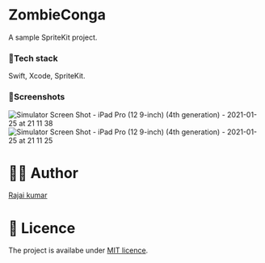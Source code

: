 # ZombieConga


A sample SpriteKit project.

### 🥞Tech stack

Swift, Xcode, SpriteKit.

### 📸Screenshots

![Simulator Screen Shot - iPad Pro (12 9-inch) (4th generation) - 2021-01-25 at 21 11 38](https://user-images.githubusercontent.com/22410262/105728319-06255900-5f52-11eb-90f1-a90728252429.png)
![Simulator Screen Shot - iPad Pro (12 9-inch) (4th generation) - 2021-01-25 at 21 11 25](https://user-images.githubusercontent.com/22410262/105728343-0d4c6700-5f52-11eb-90d6-87fa56655a25.png)


# 👨‍💻 Author 
[Rajai kumar](https://github.com/Rajaikumar-iOSDev)

# 🔖 Licence 
The project is availabe under [MIT licence](https://github.com/jVirus/spritekit-water-node-ios-app/blob/master/LICENSE).
